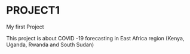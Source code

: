 # PROJECT1
My first Project

This project is about COVID -19 forecasting in East Africa region (Kenya, Uganda, Rwanda and South Sudan)
